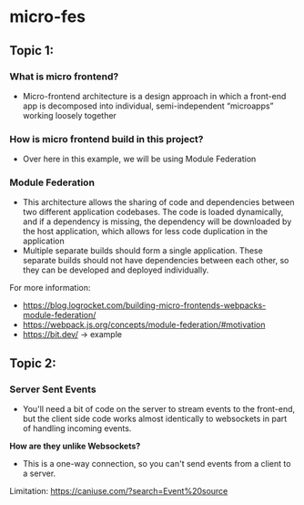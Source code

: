 # micro-fes


## Topic 1:
### What is micro frontend?

- Micro-frontend architecture is a design approach in which a front-end app is decomposed into individual, semi-independent “microapps” working loosely together

### How is micro frontend build in this project?

- Over here in this example, we will be using Module Federation

### Module Federation
- This architecture allows the sharing of code and dependencies between two different application codebases.
  The code is loaded dynamically, and if a dependency is missing, the dependency will be downloaded by the host application, which allows for less code duplication in the application
- Multiple separate builds should form a single application. These separate builds should not have dependencies between each other, so they can be developed and deployed individually.

For more information:
- https://blog.logrocket.com/building-micro-frontends-webpacks-module-federation/
- https://webpack.js.org/concepts/module-federation/#motivation
- https://bit.dev/ -> example


## Topic 2:
### Server Sent Events

- You'll need a bit of code on the server to stream events to the front-end, but the client side code works almost identically to websockets in part of handling incoming events.

**How are they unlike Websockets?**
- This is a one-way connection, so you can't send events from a client to a server.


Limitation:
https://caniuse.com/?search=Event%20source
